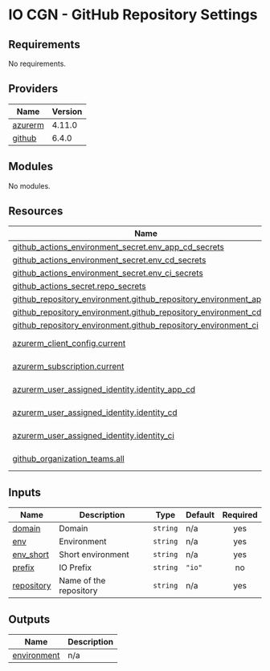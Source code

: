 # IO CGN - GitHub Repository Settings

<!-- markdownlint-disable -->
<!-- BEGINNING OF PRE-COMMIT-TERRAFORM DOCS HOOK -->
## Requirements

No requirements.

## Providers

| Name | Version |
|------|---------|
| <a name="provider_azurerm"></a> [azurerm](#provider\_azurerm) | 4.11.0 |
| <a name="provider_github"></a> [github](#provider\_github) | 6.4.0 |

## Modules

No modules.

## Resources

| Name | Type |
|------|------|
| [github_actions_environment_secret.env_app_cd_secrets](https://registry.terraform.io/providers/hashicorp/github/latest/docs/resources/actions_environment_secret) | resource |
| [github_actions_environment_secret.env_cd_secrets](https://registry.terraform.io/providers/hashicorp/github/latest/docs/resources/actions_environment_secret) | resource |
| [github_actions_environment_secret.env_ci_secrets](https://registry.terraform.io/providers/hashicorp/github/latest/docs/resources/actions_environment_secret) | resource |
| [github_actions_secret.repo_secrets](https://registry.terraform.io/providers/hashicorp/github/latest/docs/resources/actions_secret) | resource |
| [github_repository_environment.github_repository_environment_app_cd](https://registry.terraform.io/providers/hashicorp/github/latest/docs/resources/repository_environment) | resource |
| [github_repository_environment.github_repository_environment_cd](https://registry.terraform.io/providers/hashicorp/github/latest/docs/resources/repository_environment) | resource |
| [github_repository_environment.github_repository_environment_ci](https://registry.terraform.io/providers/hashicorp/github/latest/docs/resources/repository_environment) | resource |
| [azurerm_client_config.current](https://registry.terraform.io/providers/hashicorp/azurerm/latest/docs/data-sources/client_config) | data source |
| [azurerm_subscription.current](https://registry.terraform.io/providers/hashicorp/azurerm/latest/docs/data-sources/subscription) | data source |
| [azurerm_user_assigned_identity.identity_app_cd](https://registry.terraform.io/providers/hashicorp/azurerm/latest/docs/data-sources/user_assigned_identity) | data source |
| [azurerm_user_assigned_identity.identity_cd](https://registry.terraform.io/providers/hashicorp/azurerm/latest/docs/data-sources/user_assigned_identity) | data source |
| [azurerm_user_assigned_identity.identity_ci](https://registry.terraform.io/providers/hashicorp/azurerm/latest/docs/data-sources/user_assigned_identity) | data source |
| [github_organization_teams.all](https://registry.terraform.io/providers/hashicorp/github/latest/docs/data-sources/organization_teams) | data source |

## Inputs

| Name | Description | Type | Default | Required |
|------|-------------|------|---------|:--------:|
| <a name="input_domain"></a> [domain](#input\_domain) | Domain | `string` | n/a | yes |
| <a name="input_env"></a> [env](#input\_env) | Environment | `string` | n/a | yes |
| <a name="input_env_short"></a> [env\_short](#input\_env\_short) | Short environment | `string` | n/a | yes |
| <a name="input_prefix"></a> [prefix](#input\_prefix) | IO Prefix | `string` | `"io"` | no |
| <a name="input_repository"></a> [repository](#input\_repository) | Name of the repository | `string` | n/a | yes |

## Outputs

| Name | Description |
|------|-------------|
| <a name="output_environment"></a> [environment](#output\_environment) | n/a |
<!-- END OF PRE-COMMIT-TERRAFORM DOCS HOOK -->
